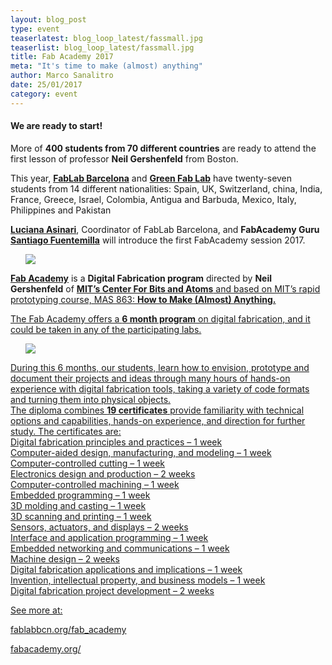 ```yaml
---
layout: blog_post
type: event
teaserlatest: blog_loop_latest/fassmall.jpg
teaserlist: blog_loop_latest/fassmall.jpg
title: Fab Academy 2017 
meta: "It's time to make (almost) anything"
author: Marco Sanalitro
date: 25/01/2017
category: event
---
```



<h4>We are ready to start!</h4> 

More of <strong>400 students from 70 different countries</strong> are ready to attend the first lesson of professor <strong>Neil Gershenfeld</strong> from Boston. <br>

This year, <strong><a href="http://fablabbcn.org">FabLab Barcelona</a></strong> and <strong><a href="http://greenfablab.org/">Green Fab Lab</a></strong> have twenty-seven students from 14 different nationalities: Spain, UK, Switzerland, china, India, France, Greece, Israel, Colombia, Antigua and Barbuda, Mexico, Italy, Philippines and Pakistan<br>

<strong><a href="https://iaac.net/iaac/people/luciana-asinari/">Luciana Asinari</a></strong>, Coordinator of FabLab Barcelona, and <strong>FabAcademy Guru <a href="https://iaac.net/iaac/people/santi-fuentemilla/">Santiago Fuentemilla</a></strong> will introduce the first FabAcademy session 2017. <br>

<ul><img src= "http://www.fablabbcn.org/img/blog/blog_loop_latest/opennight.jpeg" align="middle"> </ul>

<strong><a href="http://fabacademy.org/">Fab Academy</a></strong> is a <strong>Digital Fabrication program</strong> directed by <strong>Neil Gershenfeld</strong> of <strong><a href="http://cba.mit.edu/">MIT’s Center For Bits and Atoms</strong> and based on MIT’s rapid prototyping course, MAS 863: <strong>How to Make (Almost) Anything.</strong><br>

The Fab Academy offers a <strong>6 month program</strong> on digital fabrication, and it could be taken in any of the participating labs.<br>

<ul><img src= "http://www.fablabbcn.org/img/blog/blog_loop_latest/opennight.jpeg" align="middle"> </ul>

During this 6 months, our students, learn how to envision, prototype and document their projects and ideas through many hours of hands-on experience with digital fabrication tools, taking a variety of code formats and turning them into physical objects.<br>
The diploma combines <strong>19 certificates</strong> provide familiarity with technical options and capabilities, hands-on experience, and direction for further study. The certificates are:<br>
Digital fabrication principles and practices – 1 week<br>
Computer-aided design, manufacturing, and modeling – 1 week<br>
Computer-controlled cutting – 1 week<br>
Electronics design and production – 2 weeks<br>
Computer-controlled machining – 1 week<br>
Embedded programming – 1 week<br>
3D molding and casting – 1 week<br>
3D scanning and printing – 1 week<br>
Sensors, actuators, and displays – 2 weeks<br>
Interface and application programming – 1 week<br>
Embedded networking and communications – 1 week<br>
Machine design – 2 weeks<br>
Digital fabrication applications and implications – 1 week<br>
Invention, intellectual property, and business models – 1 week<br>
Digital fabrication project development – 2 weeks<br>

See more at:<br> 

<a href="http://fablabbcn.org/fab_academy">fablabbcn.org/fab_academy</a><br>

<a href="http://fabacademy.org/">fabacademy.org/</a><br>

